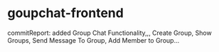 # goupchat-frontend

commitReport: added Group Chat Functionality,,,
Create Group,
Show Groups,
Send Message To Group,
Add Member to Group...
